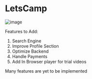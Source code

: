# LetsCamp
![image](https://github.com/varun7singh/LetsCamp/assets/73738410/82c148c8-0304-43cc-8de1-45e512234d07)



Features to Add:
1. Search Engine
2. Improve Profile Section
3. Optimize Backend
4. Handle Payments
5. Add In Browser player for trial videos

Many features are yet to be implemented
